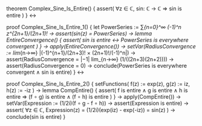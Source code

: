 theorem Complex_Sine_Is_Entire() {
  assert(
    ∀z ∈ ℂ, sin: ℂ → ℂ ⇒ sin is entire
  )
} ↔

proof Complex_Sine_Is_Entire_1() {
  let PowerSeries := ∑_{n=0}^∞ (-1)^n z^{2n+1}/(2n+1)! →
  assert(sin(z) = PowerSeries) →
  lemma EntireConvergence() {
    assert(
      sin is entire ↔ PowerSeries is everywhere convergent
    )
  } →
  apply(EntireConvergence()) →
  setVar(RadiusConvergence := lim_{n→∞} |(-1)^{n+1}/(2n+3)! × (2n+1)!/(-1)^n|) →
  assert(RadiusConvergence = |−1| lim_{n→∞} (1/((2n+3)(2n+2)))) →
  assert(RadiusConvergence = 0) →
  conclude(PowerSeries is everywhere convergent ∧ sin is entire)
} ↔

proof Complex_Sine_Is_Entire_2() {
  setFunctions(
    f(z) := exp(z),
    g(z) := iz,
    h(z) := -iz
  ) →
  lemma CompEntire() {
    assert(
      f is entire ∧
      g is entire ∧
      h is entire ⇒
      (f ∘ g) is entire ∧ (f ∘ h) is entire
    )
  } →
  apply(CompEntire()) →
  setVar(Expression := (1/2i)(f ∘ g - f ∘ h)) →
  assert(Expression is entire) →
  assert(
    ∀z ∈ ℂ, Expression(z) = (1/2i)(exp(iz) - exp(-iz)) = sin(z)
  ) →
  conclude(sin is entire)
}
